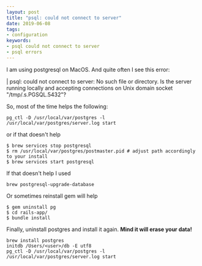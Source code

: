```yaml
---
layout: post
title: "psql: could not connect to server"
date: 2019-06-08
tags:
- configuration
keywords:
- psql could not connect to server
- psql errors
---
```

I am using postgresql on MacOS. And quite often I see this error:

| psql: could not connect to server: No such file or directory. Is the server running locally and accepting connections on Unix domain socket "/tmp/.s.PGSQL.5432"?

<!--more-->

So, most of the time helps the following:
```
pg_ctl -D /usr/local/var/postgres -l /usr/local/var/postgres/server.log start
```
or if that doesn't help

```
$ brew services stop postgresql
$ rm /usr/local/var/postgres/postmaster.pid # adjust path accordingly to your install
$ brew services start postgresql
```

If that doesn't help I used
```
brew postgresql-upgrade-database
```

Or sometimes reinstall gem will help
```
$ gem uninstall pg
$ cd rails-app/
$ bundle install
```

Finally, uninstall postgres and install it again. **Mind it will erase your data!**

```
brew install postgres
initdb /Users/<user>/db -E utf8
pg_ctl -D /usr/local/var/postgres -l /usr/local/var/postgres/server.log start
```